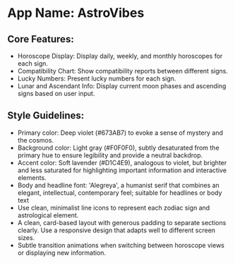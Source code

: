 # **App Name**: AstroVibes

## Core Features:

- Horoscope Display: Display daily, weekly, and monthly horoscopes for each sign.
- Compatibility Chart: Show compatibility reports between different signs.
- Lucky Numbers: Present lucky numbers for each sign.
- Lunar and Ascendant Info: Display current moon phases and ascending signs based on user input.

## Style Guidelines:

- Primary color: Deep violet (#673AB7) to evoke a sense of mystery and the cosmos.
- Background color: Light gray (#F0F0F0), subtly desaturated from the primary hue to ensure legibility and provide a neutral backdrop.
- Accent color: Soft lavender (#D1C4E9), analogous to violet, but brighter and less saturated for highlighting important information and interactive elements.
- Body and headline font: 'Alegreya', a humanist serif that combines an elegant, intellectual, contemporary feel; suitable for headlines or body text
- Use clean, minimalist line icons to represent each zodiac sign and astrological element.
- A clean, card-based layout with generous padding to separate sections clearly. Use a responsive design that adapts well to different screen sizes.
- Subtle transition animations when switching between horoscope views or displaying new information.